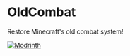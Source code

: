 # OldCombat
Restore Minecraft's old combat system!

[![Modrinth](https://img.shields.io/modrinth/dt/nvidium?logo=modrinth)](https://modrinth.com/datapack/oldcombat)

